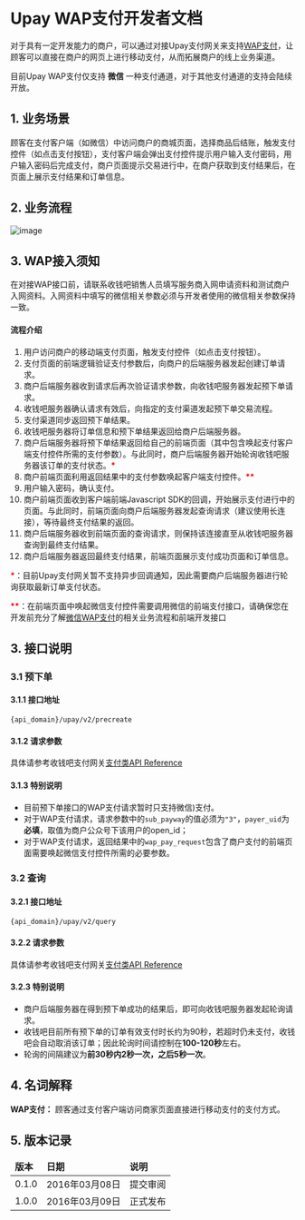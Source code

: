 # Upay WAP支付开发者文档

对于具有一定开发能力的商户，可以通过对接Upay支付网关来支持[WAP支付](#wap)，让顾客可以直接在商户的网页上进行移动支付，从而拓展商户的线上业务渠道。

目前Upay WAP支付仅支持 **微信** 一种支付通道，对于其他支付通道的支持会陆续开放。

## 1. 业务场景

顾客在支付客户端（如微信）中访问商户的商城页面，选择商品后结账，触发支付控件（如点击支付按钮），支付客户端会弹出支付控件提示用户输入支付密码，用户输入密码后完成支付，商户页面提示交易进行中，在商户获取到支付结果后，在页面上展示支付结果和订单信息。

## 2. 业务流程

![image](http://images.wosaimg.com/88/05f978ea0bb0a3c719aebc735764aa5bf478aa.png "收钱吧WAP支付流程")

## 3. WAP接入须知
在对接WAP接口前，请联系收钱吧销售人员填写服务商入网申请资料和测试商户入网资料。入网资料中填写的微信相关参数必须与开发者使用的微信相关参数保持一致。

#### 流程介绍

1. 用户访问商户的移动端支付页面，触发支付控件（如点击支付按钮）。
2. 支付页面的前端逻辑验证支付参数后，向商户的后端服务器发起创建订单请求。
3. 商户后端服务器收到请求后再次验证请求参数，向收钱吧服务器发起预下单请求。
4. 收钱吧服务器确认请求有效后，向指定的支付渠道发起预下单交易流程。
5. 支付渠道同步返回预下单结果。
6. 收钱吧服务器将订单信息和预下单结果返回给商户后端服务器。
7. 商户后端服务器将预下单结果返回给自己的前端页面（其中包含唤起支付客户端支付控件所需的支付参数）。与此同时，商户后端服务器开始轮询收钱吧服务器该订单的支付状态。<span style="color:red; font-weight: bold;">*</span>
8. 商户前端页面利用返回结果中的支付参数唤起客户端支付控件。<span style="color:red; font-weight: bold;">**</span>
9. 用户输入密码，确认支付。
10. 商户前端页面收到客户端前端Javascript SDK的回调，开始展示支付进行中的页面。与此同时，前端页面向商户后端服务器发起查询请求（建议使用长连接），等待最终支付结果的返回。
11. 商户后端服务器收到前端页面的查询请求，则保持该连接直至从收钱吧服务器查询到最终支付结果。
12. 商户后端服务器返回最终支付结果，前端页面展示支付成功页面和订单信息。

<span style="color:red; font-weight: bold;">*</span>：目前Upay支付网关暂不支持异步回调通知，因此需要商户后端服务器进行轮询获取最新订单支付状态。

<span style="color:red; font-weight: bold;">**</span>：在前端页面中唤起微信支付控件需要调用微信的前端支付接口，请确保您在开发前充分了解[微信WAP支付](https://pay.weixin.qq.com/wiki/doc/api/wap.php?chapter=15_1)的相关业务流程和前端开发接口


## 3. 接口说明

### 3.1 预下单

#### 3.1.1 接口地址

    {api_domain}/upay/v2/precreate

#### 3.1.2 请求参数

具体请参考收钱吧支付网关[支付类API Reference](https://wosai.gitbooks.io/shouqianba-doc/content/api/core.html)

#### 3.1.3 特别说明

- 目前预下单接口的WAP支付请求暂时只支持微信)支付。
- 对于WAP支付请求，请求参数中的`sub_payway`的值必须为`"3"`，`payer_uid`为**必填**，取值为商户公众号下该用户的open_id；
- 对于WAP支付请求，返回结果中的`wap_pay_request`包含了商户支付的前端页面需要唤起微信支付控件所需的必要参数。

### 3.2 查询

#### 3.2.1 接口地址

    {api_domain}/upay/v2/query

#### 3.2.2 请求参数

具体请参考收钱吧支付网关[支付类API Reference](https://wosai.gitbooks.io/shouqianba-doc/content/api/core.html)

#### 3.2.3 特别说明

- 商户后端服务器在得到预下单成功的结果后，即可向收钱吧服务器发起轮询请求。
- 收钱吧目前所有预下单的订单有效支付时长约为90秒，若超时仍未支付，收钱吧会自动取消该订单；因此轮询时间请控制在**100-120秒**左右。
- 轮询的间隔建议为**前30秒内2秒一次，之后5秒一次**。


## 4. 名词解释

**WAP支付：**<a name="wap"></a> 顾客通过支付客户端访问商家页面直接进行移动支付的支付方式。

## 5. 版本记录

<table>
    <thead style="font-weight: bold;">
        <tr>
            <td>版本</td>
            <td style="min-width:110px">日期</td>
            <td>说明</td>
        </tr>
    </thead>
    <tbody>
        <tr>
            <td>0.1.0</td>
            <td>2016年03月08日</td>
            <td>提交审阅</td>
        </tr>
        <tr>
            <td>1.0.0</td>
            <td>2016年03月09日</td>
            <td>正式发布</td>
        </tr>
    </tbody>
</table>
